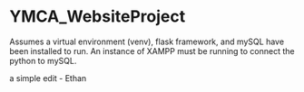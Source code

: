 # YMCA_WebsiteProject
Assumes a virtual environment (venv), flask framework, and mySQL have been installed to run.
An instance of XAMPP must be running to connect the python to mySQL.

a simple edit - Ethan